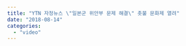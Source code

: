 ```yaml
---
title: "YTN 자정뉴스 \"일본군 위안부 문제 해결\" 촛불 문화제 열려"
date: "2018-08-14"
categories: 
  - "video"
---
```



